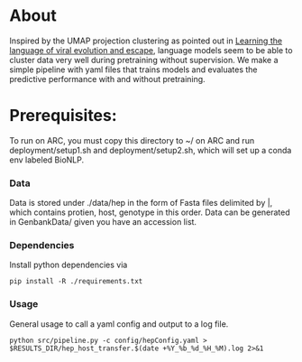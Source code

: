 # About
Inspired by the UMAP projection clustering as pointed out in [Learning the language of viral evolution and escape](https://www.science.org/doi/10.1126/science.abd7331), language models seem to be able to cluster data very well during pretraining without supervision. We make a simple pipeline with yaml files that trains models and evaluates the predictive performance with and without pretraining.

# Prerequisites:
To run on ARC, you must copy this directory to ~/ on ARC and run deployment/setup1.sh and deployment/setup2.sh, which will set up a conda env labeled BioNLP.

### Data
Data is stored under ./data/hep in the form of Fasta files delimited by |, which contains protien, host, genotype in this order.
Data can be generated in GenbankData/ given you have an accession list.

### Dependencies
Install python dependencies via 
``` 
pip install -R ./requirements.txt
```

### Usage
General usage to call a yaml config and output to a log file.
```
python src/pipeline.py -c config/hepConfig.yaml > $RESULTS_DIR/hep_host_transfer.$(date +%Y_%b_%d_%H_%M).log 2>&1
```




